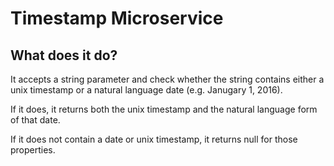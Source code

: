 # Timestamp Microservice

## What does it do?

It accepts a string parameter and check whether the string contains either a unix timestamp or a natural language date (e.g. Janugary 1, 2016).

If it does, it returns both the unix timestamp and the natural language form of that date.

If it does not contain a date or unix timestamp, it returns null for those properties.
